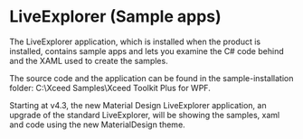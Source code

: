 # LiveExplorer (Sample apps)

The LiveExplorer application, which is installed when the product is installed, contains sample apps and lets you examine the C# code behind and the XAML used to create the samples.

The source code and the application can be found in the sample-installation folder: C:\Xceed Samples\Xceed Toolkit Plus for WPF.

Starting at v4.3, the new Material Design LiveExplorer application, an upgrade of the standard LiveExplorer, will be showing the samples, xaml and code using the new MaterialDesign theme.